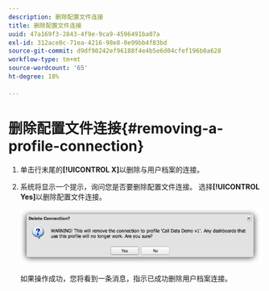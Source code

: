 ```yaml
---
description: 删除配置文件连接
title: 删除配置文件连接
uuid: 47a169f3-2843-4f9e-9ca9-4596491ba07a
exl-id: 312ace0c-71ea-4216-98e8-0e99bb4f83bd
source-git-commit: d9df90242ef96188f4e4b5e6d04cfef196b0a628
workflow-type: tm+mt
source-wordcount: '65'
ht-degree: 18%

---
```


# 删除配置文件连接{#removing-a-profile-connection}

1. 单击行末尾的&#x200B;**[!UICONTROL X]**&#x200B;以删除与用户档案的连接。
1. 系统将显示一个提示，询问您是否要删除配置文件连接。 选择&#x200B;**[!UICONTROL Yes]**&#x200B;以删除配置文件连接。

   ![](assets/delete_connection.png)

   如果操作成功，您将看到一条消息，指示已成功删除用户档案连接。
